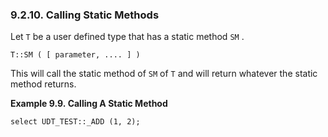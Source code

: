 <div id="udtstaticmethods" class="section">

<div class="titlepage">

<div>

<div>

### 9.2.10. Calling Static Methods

</div>

</div>

</div>

Let `T` be a user defined type that has a static method `SM` .

``` programlisting
T::SM ( [ parameter, .... ] )
```

This will call the static method of `SM` of `T` and will return whatever
the static method returns.

<div id="ex_callstaticmethod" class="example">

**Example 9.9. Calling A Static Method**

<div class="example-contents">

``` programlisting
select UDT_TEST::_ADD (1, 2);
```

</div>

</div>

  

</div>
